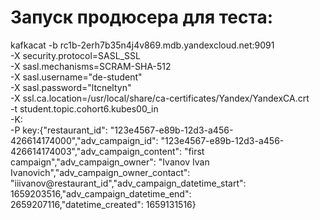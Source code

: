 # Запуск продюсера для теста:
kafkacat -b rc1b-2erh7b35n4j4v869.mdb.yandexcloud.net:9091 \
    -X security.protocol=SASL_SSL \
    -X sasl.mechanisms=SCRAM-SHA-512 \
    -X sasl.username="de-student" \
    -X sasl.password="ltcneltyn" \
    -X ssl.ca.location=/usr/local/share/ca-certificates/Yandex/YandexCA.crt \
    -t student.topic.cohort6.kubes00_in \
    -K: \
    -P
key:{"restaurant_id": "123e4567-e89b-12d3-a456-426614174000","adv_campaign_id": "123e4567-e89b-12d3-a456-426614174003","adv_campaign_content": "first campaign","adv_campaign_owner": "Ivanov Ivan Ivanovich","adv_campaign_owner_contact": "iiivanov@restaurant_id","adv_campaign_datetime_start": 1659203516,"adv_campaign_datetime_end": 2659207116,"datetime_created": 1659131516}